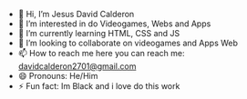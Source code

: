 - 👋 Hi, I’m Jesus David Calderon
- 👀 I’m interested in do Videogames, Webs and Apps
- 🌱 I’m currently learning HTML, CSS and JS
- 💞️ I’m looking to collaborate on videogames and Apps Web
- 📫 How to reach me here you can reach me: davidcalderon2701@gmail.com
- 😄 Pronouns: He/Him 
- ⚡ Fun fact: Im Black and i love do this work

<!---
Jesuz-001/Jesuz-001 is a ✨ special ✨ repository because its `README.md` (this file) appears on your GitHub profile.
You can click the Preview link to take a look at your changes.
--->
